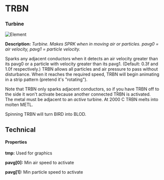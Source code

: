 # TRBN

### Turbine

![Element](https://i.imgur.com/L27QpB8.gif)

**Description:**  *Turbine. Makes SPRK when in moving air or particles. pavg0 = air velocity, pavg1 = particle velocity.*

Sparks any adjacent conductors when it detects an air velocity greater than its pavg0 or a particle with velocity greater than its pavg1. (Default: 0.3f and 1.0f respectively.) TRBN allows all particles and air pressure to pass without disturbance. When it reaches the required speed, TRBN will begin animating in a strip pattern (pretend it's "rotating").

Note that TRBN only sparks adjacent conductors, so if you have TRBN off to the side it won't activate because another connected TRBN is activated. The metal must be adjacent to an *active* turbine. At 2000 C TRBN melts into molten METL.

Spinning TRBN will turn BIRD into BLOD.


## Technical
#### Properties
**tmp:** Used for graphics

**pavg[0]:** Min air speed to activate

**pavg[1]:** Min particle speed to activate